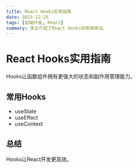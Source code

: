 ```yaml
---
title: React Hooks实用指南
date: 2023-12-25
tags: [前端开发, React]
summary: 本文介绍了React Hooks的常用用法。
---
```


# React Hooks实用指南

Hooks让函数组件拥有更强大的状态和副作用管理能力。

## 常用Hooks
- useState
- useEffect
- useContext

## 总结
Hooks让React开发更高效。 